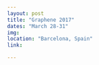 ```yaml
---
layout: post
title: "Graphene 2017"
dates: "March 28-31"
img: 
location: "Barcelona, Spain"
link: 

---
```

